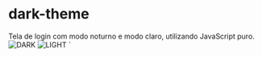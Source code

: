 # dark-theme
 Tela de login com modo noturno e modo claro, utilizando JavaScript puro.
`
`
![DARK](https://github.com/mvrcost/dark-theme/assets/131052793/442713f1-cd32-4bb0-9e3e-874284d08927)
![LIGHT](https://github.com/mvrcost/dark-theme/assets/131052793/c09a6224-5306-4bb2-8e59-b1b3591af951)
`
